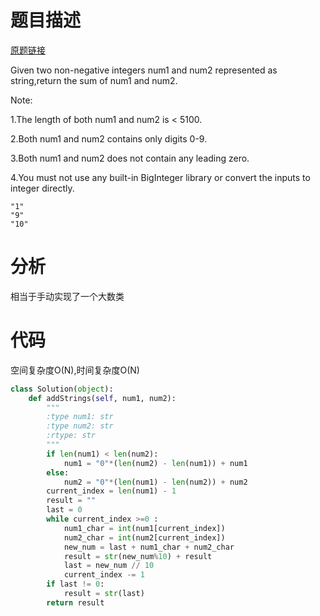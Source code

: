 
# 题目描述
[原题链接](https://leetcode.com/problems/add-strings/)

Given two non-negative integers num1 and num2 represented as string,return the sum of num1 and num2.

Note:

1.The length of both num1 and num2 is < 5100.

2.Both num1 and num2 contains only digits 0-9.

3.Both num1 and num2 does not contain any leading zero.

4.You must not use any built-in BigInteger library or convert the inputs to integer directly.



```
"1"
"9"
"10"
```

<!--more-->

# 分析
相当于手动实现了一个大数类

# 代码
空间复杂度O(N),时间复杂度O(N)
```Python
class Solution(object):
    def addStrings(self, num1, num2):
        """
        :type num1: str
        :type num2: str
        :rtype: str
        """
        if len(num1) < len(num2):
            num1 = "0"*(len(num2) - len(num1)) + num1
        else:
            num2 = "0"*(len(num1) - len(num2)) + num2
        current_index = len(num1) - 1
        result = ""
        last = 0
        while current_index >=0 :
            num1_char = int(num1[current_index])
            num2_char = int(num2[current_index])
            new_num = last + num1_char + num2_char
            result = str(new_num%10) + result
            last = new_num // 10
            current_index -= 1
        if last != 0:
            result = str(last)
        return result
```
            
